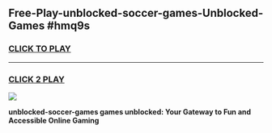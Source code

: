 
## Free-Play-unblocked-soccer-games-Unblocked-Games #hmq9s
<h3>
<a href="https://news.freeplayer.one?title=unblocked-soccer-games&ref=8M">CLICK TO PLAY</a></h3>
<hr>

<h3>
<a href="https://news.freeplayer.one?title=unblocked-soccer-games&ref=8M">CLICK 2 PLAY</a>
  
</h3>

<a href="https://news.freeplayer.one?title=unblocked-soccer-games&ref=8M"><img src="https://clearcache.store/games.png"></a>


**unblocked-soccer-games games unblocked: Your Gateway to Fun and Accessible Online Gaming**
